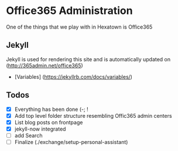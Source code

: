 # Office365 Administration
One of the things that we play with in Hexatown is Office365

## Jekyll
Jekyll is used for rendering this site and is automatically updated on (http://365admin.net/office365)

- [Variables] (https://jekyllrb.com/docs/variables/)


## Todos
- [x] Everything has been done (-; !
- [x] Add top level folder structure resembling Offic365 admin centers
- [x] List blog posts on frontpage
- [x] jekyll-now integrated
- [ ] add Search 
- [ ] Finalize (./exchange/setup-personal-assistant)
